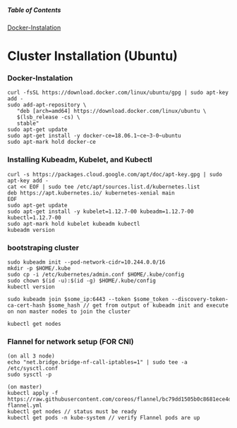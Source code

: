 ##### Table of Contents 

[Docker-Instalation](#Docker-Instalation)

# Cluster Installation (Ubuntu)

### Docker-Instalation
```
curl -fsSL https://download.docker.com/linux/ubuntu/gpg | sudo apt-key add -
sudo add-apt-repository \
   "deb [arch=amd64] https://download.docker.com/linux/ubuntu \
   $(lsb_release -cs) \
   stable"
sudo apt-get update
sudo apt-get install -y docker-ce=18.06.1~ce~3-0~ubuntu
sudo apt-mark hold docker-ce
```

###  Installing Kubeadm, Kubelet, and Kubectl
```
curl -s https://packages.cloud.google.com/apt/doc/apt-key.gpg | sudo apt-key add -
cat << EOF | sudo tee /etc/apt/sources.list.d/kubernetes.list
deb https://apt.kubernetes.io/ kubernetes-xenial main
EOF
sudo apt-get update
sudo apt-get install -y kubelet=1.12.7-00 kubeadm=1.12.7-00 kubectl=1.12.7-00
sudo apt-mark hold kubelet kubeadm kubectl
kubeadm version
```

###  bootstraping cluster
```
sudo kubeadm init --pod-network-cidr=10.244.0.0/16
mkdir -p $HOME/.kube
sudo cp -i /etc/kubernetes/admin.conf $HOME/.kube/config
sudo chown $(id -u):$(id -g) $HOME/.kube/config
kubectl version

sudo kubeadm join $some_ip:6443 --token $some_token --discovery-token-ca-cert-hash $some_hash // get from output of kubeadm init and execute on non master nodes to join the cluster

kubectl get nodes
```

###  Flannel for network setup (FOR CNI)
```
(on all 3 node)
echo "net.bridge.bridge-nf-call-iptables=1" | sudo tee -a /etc/sysctl.conf
sudo sysctl -p

(on master)
kubectl apply -f https://raw.githubusercontent.com/coreos/flannel/bc79dd1505b0c8681ece4de4c0d86c5cd2643275/Documentation/kube-flannel.yml
kubectl get nodes // status must be ready
kubectl get pods -n kube-system // verify Flannel pods are up 
```






